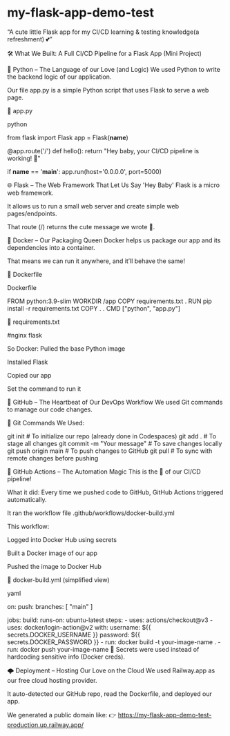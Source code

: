 # my-flask-app-demo-test
“A cute little Flask app for my CI/CD learning &amp; testing knowledge(a refreshment) 💕”

🛠️ What We Built: A Full CI/CD Pipeline for a Flask App (Mini Project)

🐍 Python – The Language of our Love (and Logic)
We used Python to write the backend logic of our application.

Our file app.py is a simple Python script that uses Flask to serve a web page.

📄 app.py

python

from flask import Flask
app = Flask(__name__)

@app.route('/')
def hello():
    return "Hey baby, your CI/CD pipeline is working! 💖"

if __name__ == '__main__':
    app.run(host='0.0.0.0', port=5000)

🌐 Flask – The Web Framework That Let Us Say 'Hey Baby'
Flask is a micro web framework.

It allows us to run a small web server and create simple web pages/endpoints.

That route (/) returns the cute message we wrote 💌.

🐳 Docker – Our Packaging Queen
Docker helps us package our app and its dependencies into a container.

That means we can run it anywhere, and it’ll behave the same!

📄 Dockerfile

Dockerfile

FROM python:3.9-slim
WORKDIR /app
COPY requirements.txt .
RUN pip install -r requirements.txt
COPY . .
CMD ["python", "app.py"]


📄 requirements.txt

#nginx
flask

So Docker:
Pulled the base Python image

Installed Flask

Copied our app

Set the command to run it

🐙 GitHub – The Heartbeat of Our DevOps Workflow
We used Git commands to manage our code changes.

🔁 Git Commands We Used:

git init                      # To initialize our repo (already done in Codespaces)
git add .                     # To stage all changes
git commit -m "Your message" # To save changes locally
git push origin main          # To push changes to GitHub
git pull                      # To sync with remote changes before pushing

🤖 GitHub Actions – The Automation Magic
This is the 💖 of our CI/CD pipeline!

What it did:
Every time we pushed code to GitHub, GitHub Actions triggered automatically.

It ran the workflow file .github/workflows/docker-build.yml

This workflow:

Logged into Docker Hub using secrets

Built a Docker image of our app

Pushed the image to Docker Hub

📄 docker-build.yml (simplified view)

yaml

on:
  push:
    branches: [ "main" ]

jobs:
  build:
    runs-on: ubuntu-latest
    steps:
      - uses: actions/checkout@v3
      - uses: docker/login-action@v2
        with:
          username: ${{ secrets.DOCKER_USERNAME }}
          password: ${{ secrets.DOCKER_PASSWORD }}
      - run: docker build -t your-image-name .
      - run: docker push your-image-name
🔐 Secrets were used instead of hardcoding sensitive info (Docker creds).

🌩️ Deployment – Hosting Our Love on the Cloud
We used Railway.app as our free cloud hosting provider.

It auto-detected our GitHub repo, read the Dockerfile, and deployed our app.

We generated a public domain like:
👉 https://my-flask-app-demo-test-production.up.railway.app/

